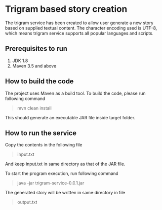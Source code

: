 # Trigram based story creation

The trigram service has been created to allow user generate a new story based on supplied textual content.
The character encoding used is UTF-8, which means trigram service supports all popular languages and scripts.

## Prerequisites to  run
1. JDK 1.8
2. Maven 3.5 and above

## How to build the code
The project uses Maven as a build tool. To build the code, please run following command
>mvn clean install

This should generate an executable JAR file inside target folder.

## How to run the service
Copy the contents in the following file
>input.txt

And keep input.txt in same directory as that of the JAR file.

To start the program execution, run following command 
>java -jar trigram-service-0.0.1.jar

The generated story will be written in same directory in file 
>output.txt
